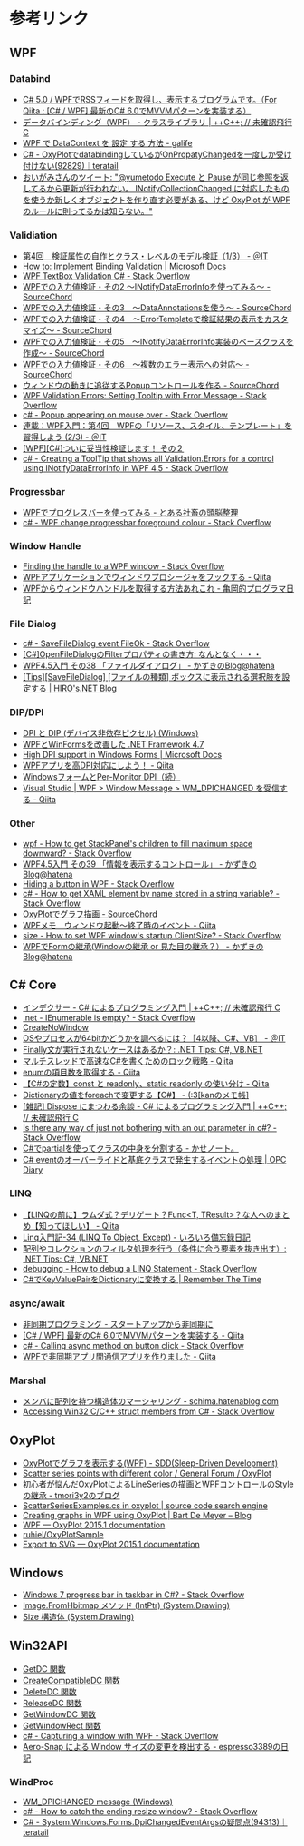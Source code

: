 # 参考リンク

## WPF

### Databind

- [C# 5.0 / WPFでRSSフィードを取得し、表示するプログラムです。（For Qiita : [C# / WPF] 最新のC# 6.0でMVVMパターンを実装する）](https://gist.github.com/Nia-TN1012/a9762b547fcf644691fd)
- [データバインディング（WPF） - クラスライブラリ | ++C++; // 未確認飛行 C](http://ufcpp.net/study/dotnet/wpf_binding.html)
- [WPF で DataContext を 設定 する 方法 - galife](https://garafu.blogspot.jp/2014/09/wpf-datacontext.html)
- [C# - OxyPlotでdatabindingしているがOnPropatyChangedを一度しか受け付けない(92829)｜teratail](https://teratail.com/questions/92829?modal=q-comp)
- [おいがみさんのツイート: "@yumetodo Execute と Pause が同じ参照を返してるから更新が行われない。 INotifyCollectionChanged に対応したものを使うか新しくオブジェクトを作り直す必要がある、けど OxyPlot が WPF のルールに則ってるかは知らない。"](https://twitter.com/oigami013/status/909333687665229824)

### Validiation

- [第4回　検証属性の自作とクラス・レベルのモデル検証（1/3） - ＠IT](http://www.atmarkit.co.jp/fdotnet/aspnetmvc3/aspnetmvc3_05/aspnetmvc3_05_01.html)
- [How to: Implement Binding Validation | Microsoft Docs](https://docs.microsoft.com/en-us/dotnet/framework/wpf/data/how-to-implement-binding-validation)
- [WPF TextBox Validation C# - Stack Overflow](https://stackoverflow.com/questions/19539492/wpf-textbox-validation-c-sharp)
- [WPFでの入力値検証・その2 ～INotifyDataErrorInfoを使ってみる～ - SourceChord](http://sourcechord.hatenablog.com/entry/2014/06/08/123738)
- [WPFでの入力値検証・その3　～DataAnnotationsを使う～ - SourceChord](http://sourcechord.hatenablog.com/entry/2014/06/08/193510)
- [WPFでの入力値検証・その4　～ErrorTemplateで検証結果の表示をカスタマイズ～ - SourceChord](http://sourcechord.hatenablog.com/entry/2014/06/10/000827)
- [WPFでの入力値検証・その5　～INotifyDataErrorInfo実装のベースクラスを作成～ - SourceChord](http://sourcechord.hatenablog.com/entry/2014/06/14/204749)
- [WPFでの入力値検証・その6　～複数のエラー表示への対応～ - SourceChord](http://sourcechord.hatenablog.com/entry/2014/10/20/004439)
- [ウィンドウの動きに追従するPopupコントロールを作る - SourceChord](http://sourcechord.hatenablog.com/entry/2014/10/25/205036)
- [WPF Validation Errors: Setting Tooltip with Error Message - Stack Overflow](https://stackoverflow.com/questions/4161523/wpf-validation-errors-setting-tooltip-with-error-message)
- [c# - Popup appearing on mouse over - Stack Overflow](https://stackoverflow.com/questions/13327278/popup-appearing-on-mouse-over)
- [連載：WPF入門：第4回　WPFの「リソース、スタイル、テンプレート」を習得しよう (2/3) - ＠IT](http://www.atmarkit.co.jp/ait/articles/1009/07/news096_2.html)
- [[WPF][C#]ついに妥当性検証します！ その２](http://blogs.wankuma.com/kazuki/archive/2008/08/21/153899.aspx)
- [c# - Creating a ToolTip that shows all Validation.Errors for a control using INotifyDataErrorInfo in WPF 4.5 - Stack Overflow](https://stackoverflow.com/questions/22912637/creating-a-tooltip-that-shows-all-validation-errors-for-a-control-using-inotifyd)

### Progressbar

- [WPFでプログレスバーを使ってみる - とある社畜の頭脳整理](http://rinknowledge.rindomain.com/index.php?title=WPF%E3%81%A7%E3%83%97%E3%83%AD%E3%82%B0%E3%83%AC%E3%82%B9%E3%83%90%E3%83%BC%E3%82%92%E4%BD%BF%E3%81%A3%E3%81%A6%E3%81%BF%E3%82%8B)
- [c# - WPF change progressbar foreground colour - Stack Overflow](https://stackoverflow.com/questions/21099176/wpf-change-progressbar-foreground-colour)

### Window Handle

- [Finding the handle to a WPF window - Stack Overflow](https://stackoverflow.com/questions/1556182/finding-the-handle-to-a-wpf-window)
- [WPFアプリケーションでウィンドウプロシージャをフックする - Qiita](https://qiita.com/hugo-sb/items/86141bc33c0e06e9d2e9)
- [WPFからウィンドウハンドルを取得する方法あれこれ - 亀岡的プログラマ日記](http://posaune.hatenablog.com/entry/20091228/1261981901)

### File Dialog

- [c# - SaveFileDialog event FileOk - Stack Overflow](https://stackoverflow.com/questions/19232331/savefiledialog-event-fileok)
- [[C#]OpenFileDialogのFilterプロパティの書き方: なんとなく・・・](http://earth.air-nifty.com/blog/2012/03/copenfiledialog.html)
- [WPF4.5入門 その38 「ファイルダイアログ」 - かずきのBlog@hatena](http://blog.okazuki.jp/entry/2014/08/16/112714)
- [[Tips][SaveFileDialog] [ファイルの種類] ボックスに表示される選択肢を設定する | HIRO's.NET Blog](http://blog.hiros-dot.net/?p=1202)

### DIP/DPI

- [DPI と DIP (デバイス非依存ピクセル) (Windows)](https://msdn.microsoft.com/ja-jp/library/windows/desktop/ff684173(v=vs.85).aspx)
- [WPFとWinFormsを改善した .NET Framework 4.7](https://www.infoq.com/jp/news/2017/05/net47)
- [High DPI support in Windows Forms | Microsoft Docs](https://docs.microsoft.com/en-us/dotnet/framework/winforms/high-dpi-support-in-windows-forms)
- [WPFアプリを高DPI対応にしよう！ - Qiita](https://qiita.com/YSRKEN/items/b8072f4816a88924605d)
- [WindowsフォームとPer-Monitor DPI（続）](http://8thway.blogspot.jp/2013/10/winforms-per-monitor-dpi-aggendum.html)
- [Visual Studio | WPF > Window Message > WM_DPICHANGED を受信する - Qiita](https://qiita.com/7of9/items/4bd1bf3ccbd0cafe518a)

### Other

- [wpf - How to get StackPanel's children to fill maximum space downward? - Stack Overflow](https://stackoverflow.com/questions/569095/how-to-get-stackpanels-children-to-fill-maximum-space-downward)
- [WPF4.5入門 その39 「情報を表示するコントロール」 - かずきのBlog@hatena](http://blog.okazuki.jp/entry/2014/08/16/150009)
- [Hiding a button in WPF - Stack Overflow](https://stackoverflow.com/questions/3052593/hiding-a-button-in-wpf)
- [c# - How to get XAML element by name stored in a string variable? - Stack Overflow](https://stackoverflow.com/questions/22059087/how-to-get-xaml-element-by-name-stored-in-a-string-variable)
- [OxyPlotでグラフ描画 - SourceChord](http://sourcechord.hatenablog.com/entry/20130429/1367255324)
- [WPFメモ　ウィンドウ起動～終了時のイベント - Qiita](https://qiita.com/Kosen-amai/items/e13f82ba114e82161b76)
- [size - How to set WPF window's startup ClientSize? - Stack Overflow](https://stackoverflow.com/questions/1081580/how-to-set-wpf-windows-startup-clientsize)
- [WPFでFormの継承(Windowの継承 or 見た目の継承？） - かずきのBlog@hatena](http://blog.okazuki.jp/entry/20091025/1256472760)

## C# Core

- [インデクサー - C# によるプログラミング入門 | ++C++; // 未確認飛行 C](http://ufcpp.net/study/csharp/oo_indexer.html)
- [.net - IEnumerable is empty? - Stack Overflow](https://stackoverflow.com/questions/3779817/ienumerable-is-empty)
- [CreateNoWindow](https://msdn.microsoft.com/ja-jp/library/system.diagnostics.processstartinfo.createnowindow(v=vs.110).aspx)
- [OSやプロセスが64bitかどうかを調べるには？［4以降、C#、VB］ - ＠IT](http://www.atmarkit.co.jp/fdotnet/dotnettips/1045is64bitos/is64bitos.html)
- [Finally文が実行されないケースはあるか？: .NET Tips: C#, VB.NET](https://dobon.net/vb/dotnet/beginner/tryfinally.html)
- [マルチスレッドで高速なC#を書くためのロック戦略 - Qiita](http://qiita.com/tadokoro/items/28b3623a5ec58517d431)
- [enumの項目数を取得する - Qiita](http://qiita.com/kazuhirox/items/12319707ba2eb650e9e8)
- [【C#の定数】const と readonly、static readonly の使い分け - Qiita](http://qiita.com/tanakaworld/items/eda69da263e24adfa07d)
- [Dictionaryの値をforeachで変更する【C#】 - (:3[kanのメモ帳]](http://kan-kikuchi.hatenablog.com/entry/Dictionary_foreach)
- [[雑記] Dispose にまつわる余談 - C# によるプログラミング入門 | ++C++; // 未確認飛行 C](http://ufcpp.net/study/csharp/rm_disposable.html)
- [Is there any way of just not bothering with an out parameter in c#? - Stack Overflow](https://stackoverflow.com/questions/462167/is-there-any-way-of-just-not-bothering-with-an-out-parameter-in-c)
- [C#でpartialを使ってクラスの中身を分割する - かせノート。](http://yutakaseda3216.hatenablog.com/entry/2016/09/12/175533)
- [C# eventのオーバーライドと基底クラスで発生するイベントの処理 | OPC Diary](https://opcdiary.net/?p=3966)

### LINQ

- [【LINQの前に】ラムダ式？デリゲート？Func<T, TResult>？な人へのまとめ【知ってほしい】 - Qiita](http://qiita.com/RyotaMurohoshi/items/740151bd772889cf07de)
- [Linq入門記-34 (LINQ To Object, Except) - いろいろ備忘録日記](http://devlights.hatenablog.com/entry/20100908/p3)
- [配列やコレクションのフィルタ処理を行う（条件に合う要素を抜き出す）: .NET Tips: C#, VB.NET](https://dobon.net/vb/dotnet/programing/arrayfilter.html)
- [debugging - How to debug a LINQ Statement - Stack Overflow](https://stackoverflow.com/questions/118341/how-to-debug-a-linq-statement)
- [C#でKeyValuePairをDictionaryに変換する | Remember The Time](http://www.remember-the-time.xyz/2016/03/c-sharp-convert-keyvaluepair-to.html)

### async/await

- [非同期プログラミング - スタートアップから非同期に](https://msdn.microsoft.com/ja-jp/magazine/mt620013.aspx)
- [[C# / WPF] 最新のC# 6.0でMVVMパターンを実装する - Qiita](http://qiita.com/nia_tn1012/items/de5c8f83f9a638f6e44e#12-viewmodelrssviewmodel%E3%82%AF%E3%83%A9%E3%82%B9)
- [c# - Calling async method on button click - Stack Overflow](https://stackoverflow.com/questions/28601678/calling-async-method-on-button-click)
- [WPFで非同期アプリ間通信アプリを作りました - Qiita](http://qiita.com/bamchoh/items/be3ca5d915cc54e62278)

### Marshal

- [メンバに配列を持つ構造体のマーシャリング - schima.hatenablog.com](http://schima.hatenablog.com/entry/20090620/1245425357)
- [Accessing Win32 C/C++ struct members from C# - Stack Overflow](https://stackoverflow.com/questions/203189/accessing-win32-c-c-struct-members-from-c-sharp)

## OxyPlot

- [OxyPlotでグラフを表示する(WPF) - SDD(Sleep-Driven Development)](http://crocus7724.hatenablog.jp/entry/2016/02/22/233500)
- [Scatter series points with different color / General Forum / OxyPlot](http://discussion.oxyplot.org/topics/805-scatter-series-points-with-different-color/)
- [初心者が悩んだOxyPlotによるLineSeriesの描画とWPFコントロールのStyleの継承 - tmori3y2のブログ](http://tmori3y2.hatenablog.com/entry/2016/03/11/001426)
- [ScatterSeriesExamples.cs in oxyplot | source code search engine](https://searchcode.com/codesearch/view/28446369/)
- [Creating graphs in WPF using OxyPlot | Bart De Meyer – Blog](http://blog.bartdemeyer.be/2013/03/creating-graphs-in-wpf-using-oxyplot/)
- [WPF — OxyPlot 2015.1 documentation](http://docs.oxyplot.org/en/latest/getting-started/hello-wpf.html)
- [ruhiel/OxyPlotSample](https://github.com/ruhiel/OxyPlotSample)
- [Export to SVG — OxyPlot 2015.1 documentation](http://docs.oxyplot.org/en/latest/export/export-svg.html)

## Windows

- [Windows 7 progress bar in taskbar in C#? - Stack Overflow](https://stackoverflow.com/questions/1295890/windows-7-progress-bar-in-taskbar-in-c)
- [Image.FromHbitmap メソッド (IntPtr) (System.Drawing)](https://msdn.microsoft.com/ja-jp/library/k061we7x(v=vs.110).aspx)
- [Size 構造体 (System.Drawing)](https://msdn.microsoft.com/ja-jp/library/system.drawing.size(v=vs.110).aspx)

## Win32API

- [GetDC 関数](https://msdn.microsoft.com/ja-jp/library/cc428664.aspx)
- [CreateCompatibleDC 関数](https://msdn.microsoft.com/ja-jp/library/cc428328.aspx)
- [DeleteDC 関数](https://msdn.microsoft.com/ja-jp/library/cc428357.aspx)
- [ReleaseDC 関数](https://msdn.microsoft.com/ja-jp/library/cc410542.aspx)
- [GetWindowDC 関数](https://msdn.microsoft.com/ja-jp/library/cc410408.aspx)
- [GetWindowRect 関数](https://msdn.microsoft.com/ja-jp/library/cc364769.aspx)
- [c# - Capturing a window with WPF - Stack Overflow](https://stackoverflow.com/questions/1736287/capturing-a-window-with-wpf)
- [Aero-Snap による Window サイズの変更を検出する - espresso3389の日記](http://espresso3389.hatenablog.com/entry/2015/11/20/025612)

### WindProc

- [WM_DPICHANGED message (Windows)](https://msdn.microsoft.com/en-us/library/windows/desktop/dn312083(v=vs.85).aspx)
- [c# - How to catch the ending resize window? - Stack Overflow](https://stackoverflow.com/questions/4474670/how-to-catch-the-ending-resize-window)
- [C# - System.Windows.Forms.DpiChangedEventArgsの疑問点(94313)｜teratail](https://teratail.com/questions/94313?whotofollow=)
